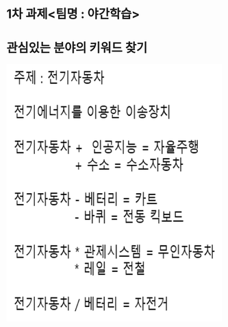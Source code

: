 # 1차 과제<팀명 : 야간학습>

# 관심있는 분야의 키워드 찾기

<p align="left" margin=100>  <img src="https://github.com/kjj3436/industrial-AI/blob/master/images/2020-09-16.png"  width="900" height="600"> </p>
